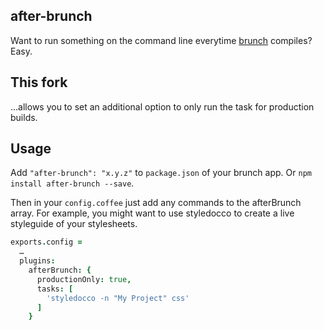 ## after-brunch
Want to run something on the command line everytime [brunch](http://brunch.io) compiles? Easy.

## This fork
...allows you to set an additional option to only run the task for production builds.

## Usage
Add `"after-brunch": "x.y.z"` to `package.json` of your brunch app.
Or `npm install after-brunch --save`.

Then in your `config.coffee` just add any commands to the afterBrunch array.
For example, you might want to use styledocco to create a live styleguide of your stylesheets.

```coffeescript
exports.config =
  …
  plugins:
    afterBrunch: {
      productionOnly: true,
      tasks: [
        'styledocco -n "My Project" css'
      ]
    }
```
